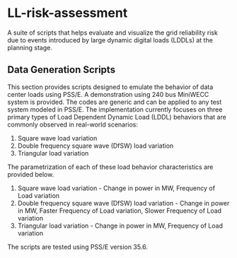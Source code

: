 # LL-risk-assessment
A suite of scripts that helps evaluate and visualize the grid reliability risk due to events introduced by large dynamic digital loads (LDDLs) at the planning stage.

## Data Generation Scripts
This section provides scripts designed to emulate the behavior of data center loads using PSS/E. A demonstration using 240 bus MiniWECC system is provided. The codes are generic and can be applied to any test system modeled in PSS/E. The implementation currently focuses on three primary types of Load Dependent Dynamic Load (LDDL) behaviors that are commonly observed in real-world scenarios:

1. Square wave load variation
2. Double frequency square wave (DfSW) load variation
3. Triangular load variation

The parametrization of each of these load behavior characteristics are provided below.
1. Square wave load variation - Change in power in MW, Frequency of Load variation
2. Double frequency square wave (DfSW) load variation - Change in power in MW, Faster Frequency of Load variation, Slower Frequency of Load variation
3. Triangular load variation - Change in power in MW, Frequency of Load variation

The scripts are tested using PSS/E version 35.6. 

